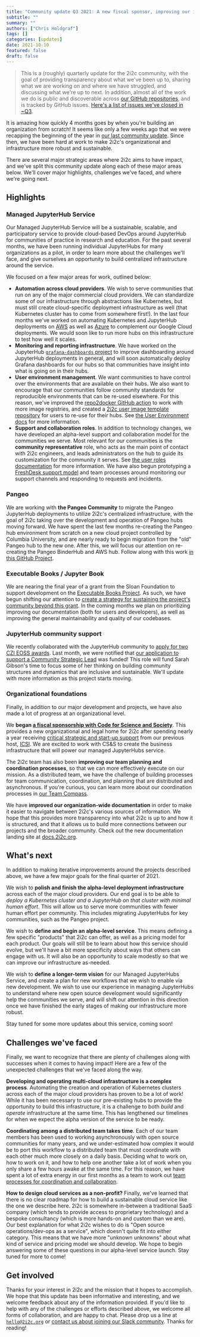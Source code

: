 ```yaml
---
title: "Community update Q3 2021: A new fiscal sponsor, improving our infrastructure, nearing an alpha launch."
subtitle: ""
summary: ""
authors: ["Chris Holdgraf"]
tags: []
categories: [updates]
date: 2021-10-10
featured: false
draft: false
---
```


> This is a (roughly) quarterly update for the 2i2c community, with the goal of providing transparency about what we've been up to, sharing what we are working on and where we have struggled, and discussing what we're up to next. In addition, almost all of the work we do is public and discoverable across [our GitHub repositories](https://github.com/2i2c-org/), and is tracked by GitHub issues. [Here's a list of issues we've closed in ~Q3](https://github.com/search?q=org:2i2c-org+type:issue+is:closed+closed:2021-06-01..2021-10-01+-label:%22type:+team-sync%22+is:issue&type=issues).

It is amazing how quickly 4 months goes by when you're building an organization from scratch! It seems like only a few weeks ago that we were recapping the beginning of the year in [our last community update](../six-month-update). Since then, we have been hard at work to make 2i2c's organizational and infrastructure more robust and sustainable.

There are several major strategic areas where 2i2c aims to have impact, and we've split this community update along each of these major areas below. We'll cover major highlights, challenges we've faced, and where we're going next.

## Highlights

### Managed JupyterHub Service

Our Managed JupyterHub Service will be a sustainable, scalable, and participatory service to provide cloud-based DevOps around JupyterHub for communities of practice in research and education. For the past several months, we have been running individual JupyterHubs for many organizations as a pilot, in order to learn more about the challenges we'll face, and give ourselves an opportunity to build centralized infrastructure around the service.

We focused on a few major areas for work, outlined below:

- **Automation across cloud providers**. We wish to serve communities that run on any of the major commercial cloud providers. We can standardize some of our infrastructure through abstractions like Kubernetes, but must still create cloud-specific deployment infrastructure as well (that Kubernetes cluster has to come from somewhere first!). In the last four months we've worked on automating Kubernetes and JupyterHub deployments on [AWS](https://github.com/2i2c-org/infrastructure/issues/627) as well as [Azure](https://github.com/2i2c-org/infrastructure/issues/512) to complement our Google Cloud deployments. We would soon like to run more hubs on this infrastructure to test how well it scales.
- **Monitoring and reporting infrastructure**. We have worked on the JupyterHub [`grafana-dashboards` project](https://github.com/jupyterhub/grafana-dashboards) to improve dashboarding around JupyterHub deployments in general, and will soon automatically deploy Grafana dashboards for our hubs so that communities have insight into what is going on in their hubs. 
- **User environment management**. We want communities to have control over the environments that are available on their hubs. We also want to encourage that our communities follow community standards for reproducible environments that can be re-used elsewhere. For this reason, we've improved the [repo2docker GitHub action](https://github.com/jupyterhub/repo2docker-action) to work with more image registries, and created a [2i2c user image template repository](https://github.com/2i2c-org/hub-user-image-template) for users to re-use for their hubs. See [the User Environment docs](https://docs.2i2c.org/en/latest/admin/howto/environment.html#bring-your-own-docker-image) for more information.
- **Support and collaboration roles**. In addition to technology changes, we have developed an alpha-level support and collaboration model for the communities we serve. Most relevant for our communities is the **community representative** role, who acts as the main point of contact with 2i2c engineers, and leads administrators on the hub to guide its customization for the community it serves. See [the user roles documentation](https://docs.2i2c.org/en/latest/about/roles.html) for more information. We have also begun prototyping a [FreshDesk support model](https://docs.2i2c.org/en/latest/admin/howto/support.html) and team processes around monitoring our support channels and responding to requests and incidents.

### Pangeo

We are working with **the Pangeo Community** to migrate the Pangeo JupyterHub deployments to utilize 2i2c's centralized infrastructure, with the goal of 2i2c taking over the development and operation of Pangeo hubs moving forward. We have spent the last few months re-creating the Pangeo hub environment from scratch on a new cloud project controlled by Columbia University, and are nearly ready to begin migration from the "old" Pangeo hub to the new one. After this, we will focus our attention on re-creating the Pangeo BinderHub and AWS hub. Follow along with this work [in this GitHub Project](https://github.com/orgs/2i2c-org/projects/16).

### Executable Books / Jupyter Book

We are nearing the final year of a grant from the Sloan Foundation to support development on the [Executable Books Project](https://executablebooks.org). As such, we have begun shifting our attention to [create a strategy for sustaining the project's community beyond this grant](https://github.com/executablebooks/meta/issues/493). In the coming months we plan on prioritizing improving our documentation (both for users and developers), as well as improving the general maintainability and quality of our codebases.

### JupyterHub community support

We recently collaborated with the JupyterHub community to [apply for two CZI EOSS awards](https://github.com/jupyterhub/team-compass/issues/380). Last month, we were notified that [our application to support a Community Strategic Lead](https://chanzuckerberg.com/eoss/proposals/jupyterhub-community-strategic-lead/) was funded! This role will fund Sarah Gibson's time to focus some of her thinking on building community structures and dynamics that are inclusive and sustainable. We'll update with more information as this project starts moving.

### Organizational foundations

Finally, in addition to our major development and projects, we have also made a lot of progress at an organizational level.

We **began [a fiscal sponsorship with Code for Science and Society](https://2i2c.org/posts/2021/css-announce/)**. This provides a new organizational and legal home for 2i2c after spending nearly a year receiving [critical strategic and start-up support](https://www.icsi.berkeley.edu/icsi/news/2021/08/2i2c-new-chapter) from our previous host, [ICSI](https://icsi.berkeley.edu). We are excited to work with CS&S to create the business infrastructure that will power our managed JupyterHubs service.

The 2i2c team has also been **improving our team planning and coordination processes**, so that we can more effectively execute on our mission. As a distributed team, we have the challenge of building processes for team communication, coordination, and planning that are distributed and asynchronous. If you're curious, you can learn more about our coordination processes in [our Team Compass](https://team-compass.2i2c.org/en/latest/practices/development.html).

We have **improved our organization-wide documentation** in order to make it easier to navigate between 2i2c's various sources of information. We hope that this provides more transparency into what 2i2c is up to and how it is structured, and that it allows us to build more connections between our projects and the broader community. Check out the new documentation landing site at [docs.2i2c.org](https://docs.2i2c.org).

## What's next

In addition to making iterative improvements around the projects described above, we have a few major goals for the final quarter of 2021.

We wish to **polish and finish the alpha-level deployment infrastructure** across each of the major cloud providers. Our end goal is to be able to _deploy a Kubernetes cluster and a JupyterHub on that cluster with minimal human effort_. This will allow us to serve more communities with fewer human effort per community. This includes migrating JupyterHubs for key communities, such as the Pangeo project.

We wish to **define and begin an alpha-level service**. This means defining a few specific "products" that 2i2c can offer, as well as a pricing model for each product. Our goals will still be to learn about how this service should evolve, but we'll have a bit more specificity about ways that others can engage with us. It will also be an opportunity to scale modestly so that we can improve our infrastructure as-needed.

We wish to **define a longer-term vision** for our Managed JupyterHubs Service, and create a plan for new workflows that we wish to enable via new development. We wish to use our experience in managing JupyterHubs to understand where new open source development would significantly help the communities we serve, and will shift our attention in this direction once we have finished the early stages of making our infrastructure more robust.

Stay tuned for some more updates about this service, coming soon!

## Challenges we've faced

Finally, we want to recognize that there are plenty of challenges along with successes when it comes to having impact! Here are a few of the unexpected challenges that we've faced along the way.

**Developing and operating multi-cloud infrastructure is a complex process**. Automating the creation and operation of Kubernetes clusters across each of the major cloud providers has proven to be a lot of work! While it has been necessary to use our pre-existing hubs to provide the opportunity to build this infrastructure, it is a challenge to both *build* and *operate* infrastructure at the same time. This has lengthened our timelines for when we expect the alpha version of the service to be ready.

**Coordinating among a distributed team takes time**. Each of our team members has been used to working asynchronously with open source communities for many years, and we under-estimated how complex it would be to port this workflow to a distributed team that must coordinate with each other much more closely on a daily basis. Deciding what to work on, how to work on it, and how to help one another take a lot of work when you only share a few hours awake at the same time. For this reason, we have spent a lot of extra energy in our first months as a team to work out [team processes for coordination and collaboration](https://team-compass.2i2c.org/en/latest/practices/development.html).

**How to design cloud services as a non-profit?** Finally, we've learned that there is no clear roadmap for how to build a sustainable cloud service like the one we describe here. 2i2c is somewhere in-between a traditional SaaS company (which tends to provide access to proprietary technology) and a bespoke consultancy (which is more hands-on and custom than we are). Our best explanation for what 2i2c wishes to do is "Open source operations/dev-ops as a service", which doesn't quite fit into either category. This means that we have more "unknown unknowns" about what kind of service and pricing model we should develop. We hope to begin answering some of these questions in our alpha-level service launch. Stay tuned for more to come!

## Get involved

Thanks for your interest in 2i2c and the mission that it hopes to accomplish.
We hope that this update has been informative and interesting, and we welcome feedback about any of the information provided. If you'd like to help with any of the challenges or efforts described above, we welcome all forms of collaboration, and are happy to chat. Please drop us a line at [`hello@2i2c.org`](mailto:hello@2i2c.org) or [contact us about joining our Slack community](https://2i2c.org/#contact). Thanks for reading!




